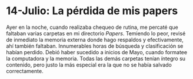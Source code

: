 # 14-Julio: La pérdida de mis papers

Ayer en la noche, cuando realizaba chequeo de rutina, me percaté que
faltaban varias carpetas en mi directorio *Papers*. Temiendo lo peor,
revisé de inmediato la memoria externa donde hago respaldos y
efectivamente, ahí también faltaban. Innumerables horas de búsqueda y
clasificación se habían perdido. Debió haber sucedido a inicios de
Mayo, cuando formatee la computadora y la memoria. Todas las demás
carpetas tenían íntegro su contenido, pero justo la más especial era
la que no se había salvado correctamente.
